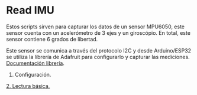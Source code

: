 # Read IMU
Estos scripts sirven para capturar los datos de un sensor MPU6050, este sensor cuenta con un acelerómetro de 3 ejes y un giroscópio. En total, este sensor contiene 6 grados de libertad.

Este sensor se comunica a través del protocolo I2C y desde Arduino/ESP32 se utiliza la librería de Adafruit para configurarlo y capturar las mediciones. [Documentación librería](https://github.com/adafruit/Adafruit_MPU6050).

1. Configuración.

[2. Lectura básica.](Basic_readings/basic_readings.ino)